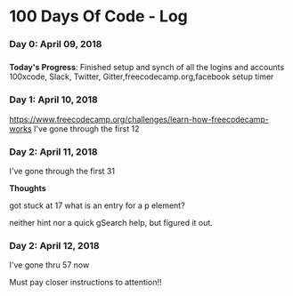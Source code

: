 # 100 Days Of Code - Log

### Day 0: April 09, 2018
##### 

**Today's Progress**: Finished setup and synch of all the logins and accounts
100xcode, Slack, Twitter, Gitter,freecodecamp.org,facebook
setup timer

### Day 1:  April 10, 2018
https://www.freecodecamp.org/challenges/learn-how-freecodecamp-works
I've gone through the first 12

### Day 2:  April 11, 2018
I've gone through the first 31

**Thoughts** 

got stuck at 17 what is an entry for a p element?

neither hint nor a quick gSearch help, but figured it out.

### Day 2:  April 12, 2018
I've gone thru 57 now

Must pay closer instructions to attention!!
